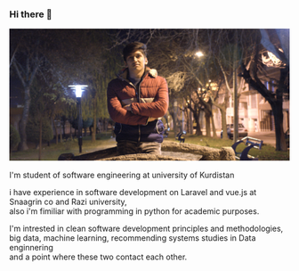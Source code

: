 ### Hi there 👋

<p align="center">
  <img src="https://github.com/faramarzQ/faramarzq/blob/main/20201128_114236.jpg">
</p>

I'm student of software engineering at university of Kurdistan

i have experience in software development on Laravel and vue.js at Snaagrin co and Razi university,   
also i'm fimiliar with programming in python for academic purposes.

I'm intrested in clean software development principles and methodologies,    
big data, machine learning, recommending systems studies in Data enginnering   
and a point where these two contact each other.   
